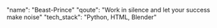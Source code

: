 "name": "Beast-Prince"
"qoute": "Work in silence and let your success make noise"
"tech_stack": "Python, HTML, Blender"